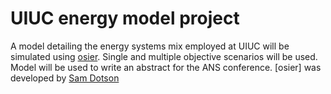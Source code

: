 # UIUC energy model project
A model detailing the energy systems mix employed at UIUC will be simulated using [osier](https://github.com/arfc/osier). Single and multiple objective scenarios will be used. Model will be used to write an abstract for the ANS conference. [osier] was developed by [Sam Dotson](https://github.com/samgdotson)


